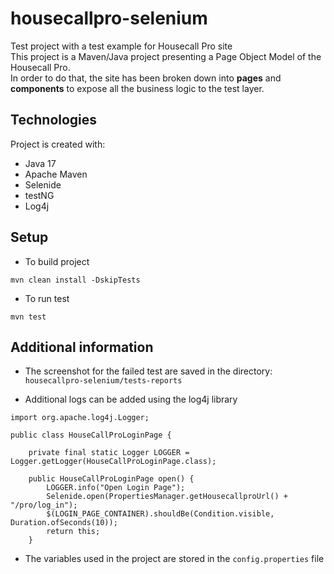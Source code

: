 # housecallpro-selenium
Test project with a test example for Housecall Pro site  <br>
This project is a Maven/Java project presenting a Page Object Model of the Housecall Pro. <br>
In order to do that, the site has been broken down into **pages** and **components** to expose all the business logic to the test layer.<br>

## Technologies
Project is created with:

- Java 17
- Apache Maven
- Selenide
- testNG
- Log4j

## Setup
- To build project
 ```
 mvn clean install -DskipTests
 ```
- To run test
 ```
 mvn test
 ```

## Additional information
- The screenshot for the failed test are saved in the directory: <br>
  ```housecallpro-selenium/tests-reports```


- Additional logs can be added using the log4j library
```
import org.apache.log4j.Logger;

public class HouseCallProLoginPage {

    private final static Logger LOGGER = Logger.getLogger(HouseCallProLoginPage.class);

    public HouseCallProLoginPage open() {
        LOGGER.info("Open Login Page");
        Selenide.open(PropertiesManager.getHousecallproUrl() + "/pro/log_in");
        $(LOGIN_PAGE_CONTAINER).shouldBe(Condition.visible, Duration.ofSeconds(10));
        return this;
    }
 ```

- The variables used in the project are stored in the `config.properties` file
